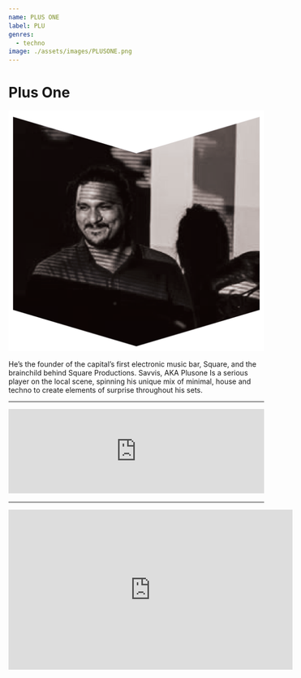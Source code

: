 ```yaml
---
name: PLUS ONE
label: PLU
genres:
  - techno
image: ./assets/images/PLUSONE.png
---
```


# Plus One

![](./assets/images/PLUSONE.png)

He’s the founder of the capital’s first electronic music bar, Square, and the brainchild behind Square Productions. Savvis, AKA Plusone Is a serious player on the local scene, spinning his unique mix of minimal, house and techno to create elements of surprise throughout his sets.

---

<iframe width="100%" height="166" scrolling="no" frameborder="no" allow="autoplay" src="https://w.soundcloud.com/player/?url=https%3A//api.soundcloud.com/tracks/771148780&color=%231b1a65&auto_play=false&hide_related=true&show_comments=false&show_user=true&show_reposts=false&show_teaser=false"></iframe>

---

<iframe width="560" height="315" src="https://www.youtube.com/embed/TW4bo3Bevdo" frameborder="0" allow="accelerometer; autoplay; encrypted-media; gyroscope; picture-in-picture" allowfullscreen></iframe>
